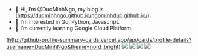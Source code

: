 - 👋 Hi, I’m @DucMinhNgo, my blog is (https://ducminhngo.github.io/ngominhduc.github.io/).
- 👀 I’m interested in Go, Python, Javascript.
- 🌱 I’m currently learning Google Cloud Platform.


(http://github-profile-summary-cards.vercel.app/api/cards/profile-details?username=DucMinhNgo&theme=nord_bright)
![](http://github-profile-summary-cards.vercel.app/api/cards/most-commit-language?username=DucMinhNgo&theme=nord_bright)
![](http://github-profile-summary-cards.vercel.app/api/cards/repos-per-language?username=DucMinhNgo&theme=nord_bright)
![](http://github-profile-summary-cards.vercel.app/api/cards/stats?username=DucMinhNgo&theme=nord_bright)
![](http://github-profile-summary-cards.vercel.app/api/cards/productive-time?username=DucMinhNgo&theme=nord_bright&utcOffset=+7)
